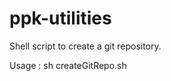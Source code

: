 # ppk-utilities

Shell script to create a git repository.

Usage :
sh createGitRepo.sh <repo-name> <organisation-name> <git-user-name>
